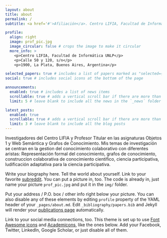 ```yaml
---
layout: about
title: about
permalink: /
subtitle: <a href='#'>Afiliación</a>. Centro LIFIA, Facultad de Informática, UNLP. 

profile:
  align: right
  image: prof_pic.jpg
  image_circular: false # crops the image to make it circular
  more_info: >
    <p>Centro LIFIA, Facultad de Informática UNLP</p>
    <p>Calle 50 y 120, s/n</p>
    <p>1900, La Plata, Buenos Aires, Argentina</p>

selected_papers: true # includes a list of papers marked as "selected={true}"
social: true # includes social icons at the bottom of the page

announcements:
  enabled: true # includes a list of news items
  scrollable: true # adds a vertical scroll bar if there are more than 3 news items
  limit: 5 # leave blank to include all the news in the `_news` folder

latest_posts:
  enabled: true
  scrollable: true # adds a vertical scroll bar if there are more than 3 new posts items
  limit: 3 # leave blank to include all the blog posts
---
```


Investigadores del Centro LIFIA y Profesor Titular en las asignaturas Objetos 1 y Web Semántica y Grafos de Conocimiento. Mis temas de investigación se centran en la gestion del conocimiento colaborativo con diferentes aristas: Representación formal del conocimiento, grafos de conocimiento, construccion colaborativa de conocimiento científico, ciencia participativa, ludificación adaptativa para la ciencia participativa.

Write your biography here. Tell the world about yourself. Link to your favorite [subreddit](http://reddit.com). You can put a picture in, too. The code is already in, just name your picture `prof_pic.jpg` and put it in the `img/` folder.

Put your address / P.O. box / other info right below your picture. You can also disable any of these elements by editing `profile` property of the YAML header of your `_pages/about.md`. Edit `_bibliography/papers.bib` and Jekyll will render your [publications page](/al-folio/publications/) automatically.

Link to your social media connections, too. This theme is set up to use [Font Awesome icons](https://fontawesome.com/) and [Academicons](https://jpswalsh.github.io/academicons/), like the ones below. Add your Facebook, Twitter, LinkedIn, Google Scholar, or just disable all of them.
